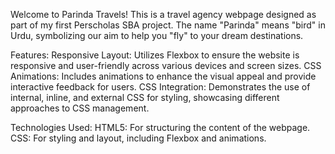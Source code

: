 Welcome to Parinda Travels! This is a travel agency webpage designed as part of my first Perscholas SBA project. The name "Parinda" means "bird" in Urdu, symbolizing our aim to help you "fly" to your dream destinations.

Features:
Responsive Layout: Utilizes Flexbox to ensure the website is responsive and user-friendly across various devices and screen sizes.
CSS Animations: Includes animations to enhance the visual appeal and provide interactive feedback for users.
CSS Integration: Demonstrates the use of internal, inline, and external CSS for styling, showcasing different approaches to CSS management.

Technologies Used:
HTML5: For structuring the content of the webpage.
CSS: For styling and layout, including Flexbox and animations.
